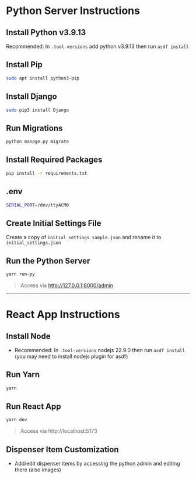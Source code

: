 # Python Server Instructions

## Install Python v3.9.13
Recommended: In `.tool-versions` add python v3.9.13 then run `asdf install`

## Install Pip
```bash
sudo apt install python3-pip
```

## Install Django
```bash
sudo pip3 install Django
```

## Run Migrations
```bash
python manage.py migrate
```

## Install Required Packages
```bash
pip install -r requirements.txt
```

## .env
```bash
SERIAL_PORT=/dev/ttyACM0
```

## Create Initial Settings File
Create a copy of `initial_settings_sample.json` and rename it to `initial_settings.json`

## Run the Python Server  
```bash
yarn run-py
```
> Access via http://127.0.0.1:8000/admin

---

# React App Instructions
## Install Node
- Recommended: In `.tool-versions` nodejs 22.9.0 then run `asdf install` (you may need to install nodejs plugin for asdf)

## Run Yarn
```bash
yarn
```

## Run React App

```bash 
yarn dev
``` 
> Access via http://localhost:5173

## Dispenser Item Customization
- Add/edit dispenser items by accessing the python admin and editing there (also images)
